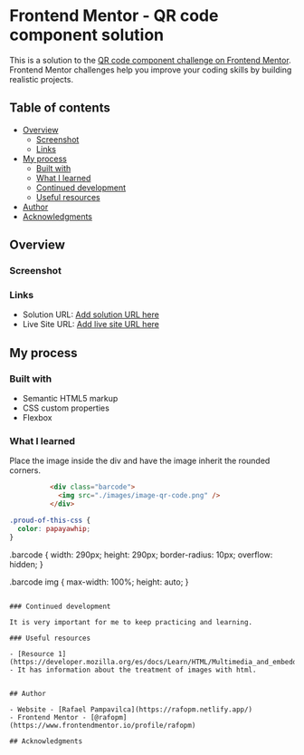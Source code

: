 # Frontend Mentor - QR code component solution

This is a solution to the [QR code component challenge on Frontend Mentor](https://www.frontendmentor.io/challenges/qr-code-component-iux_sIO_H). Frontend Mentor challenges help you improve your coding skills by building realistic projects. 

## Table of contents

- [Overview](#overview)
  - [Screenshot](#screenshot)
  - [Links](#links)
- [My process](#my-process)
  - [Built with](#built-with)
  - [What I learned](#what-i-learned)
  - [Continued development](#continued-development)
  - [Useful resources](#useful-resources)
- [Author](#author)
- [Acknowledgments](#acknowledgments)


## Overview

### Screenshot


### Links

- Solution URL: [Add solution URL here](https://your-solution-url.com)
- Live Site URL: [Add live site URL here](https://your-live-site-url.com)

## My process

### Built with

- Semantic HTML5 markup
- CSS custom properties
- Flexbox

### What I learned

Place the image inside the div and have the image inherit the rounded corners.

```html
          <div class="barcode">
            <img src="./images/image-qr-code.png" />
          </div>
```
```css
.proud-of-this-css {
  color: papayawhip;
}
```
.barcode {
  width: 290px;
  height: 290px;
  border-radius: 10px;
  overflow: hidden;
}

.barcode img {
  max-width: 100%;
  height: auto;
}
```

### Continued development

It is very important for me to keep practicing and learning.

### Useful resources

- [Resource 1](https://developer.mozilla.org/es/docs/Learn/HTML/Multimedia_and_embedding/Images_in_HTML) - It has information about the treatment of images with html.


## Author

- Website - [Rafael Pampavilca](https://rafopm.netlify.app/)
- Frontend Mentor - [@rafopm](https://www.frontendmentor.io/profile/rafopm)

## Acknowledgments


